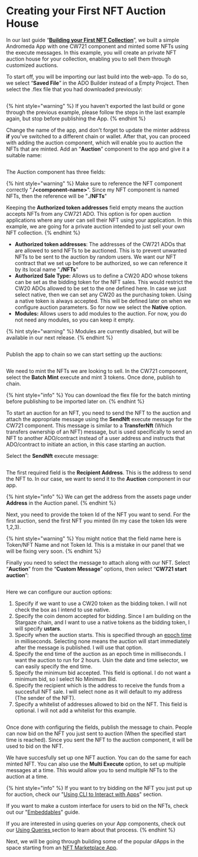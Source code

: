 # Creating your First NFT Auction House

In our last guide “[**Building your First NFT Collection**](building-your-first-app.md)”, we built a simple Andromeda App with one CW721 component and minted some NFTs using the execute messages. In this example, you will create an private NFT auction house for your collection, enabling you to sell them through customized auctions.

To start off, you will be importing our last build into the web-app. To do so, we select “**Saved File**” in the ADO Builder instead of a Empty Project. Then select the .flex file that you had downloaded previously:

<figure><img src="../../.gitbook/assets/Screen Shot 2024-03-15 at 3.37.23 PM.png" alt=""><figcaption></figcaption></figure>

{% hint style="warning" %}
If you haven't exported the last build or gone through the previous example, please follow the steps in the last example again, but stop before publishing the App.
{% endhint %}

Change the name of the app, and don't forget to update the minter address **if** you've switched to a different chain or wallet. After that, you can proceed with adding the auction component, which will enable you to auction the NFTs that are minted. Add an “**Auction**” component to the app and give it a suitable name:

<figure><img src="../../.gitbook/assets/Screen Shot 2024-04-18 at 6.14.27 PM.png" alt=""><figcaption></figcaption></figure>

The Auction component has three fields:

{% hint style="warning" %}
Make sure to reference the NFT component correctly ".**/\<component-name>**". Since my NFT component is named NFTs, then the reference will be "**./NFTs**"

Keeping the **Authorized token addresses** field empty means the auction accepts NFTs from any CW721 ADO. This option is for open auction applications where any user can sell their NFT using your application. In this example, we are going for a private auction intended to just sell your own NFT collection.
{% endhint %}

* **Authorized token addresses**: The addresses of the CW721 ADOs that are allowed to send NFTs to be auctioned. This is to prevent unwanted NFTs to be sent to the auction by random users. We want our NFT contract that we set up before to be authorized, so we can reference it by its local name ".**/NFTs**"
* **Authorized Sale Type:** Allows us to define a CW20 ADO  whose tokens can be set as the bidding token for the NFT sales. This would restrict the CW20 ADOs allowed to be set to the one defined here. In case we just select native, then we can set any CW20 as the purchasing token. Using a native token is always accepted. This will be defined later on when we configure auction parameters. So for now we select the **Native** option.
* **Modules:** Allows users to add modules to the auction. For now, you do not need any modules, so you can keep it empty.

{% hint style="warning" %}
Modules are currently disabled, but will be available in our next release.
{% endhint %}

<figure><img src="../../.gitbook/assets/Screen Shot 2024-04-18 at 6.36.13 PM.png" alt=""><figcaption></figcaption></figure>

Publish the app to chain so we can start setting up the auctions:

<figure><img src="../../.gitbook/assets/Screen Shot 2024-03-15 at 3.44.51 PM.png" alt=""><figcaption></figcaption></figure>

We need to mint the NFTs we are looking to sell. In the CW721 component, select the **Batch Mint** execute and mint 3 tokens. Once done, publish to chain.

{% hint style="info" %}
You can download the flex file for the batch minting before publishing to be imported later on.
{% endhint %}

To start an auction for an NFT, you need to send the NFT to the auction and attach the appropriate message using the **SendNft** execute message for the CW721 component. This message is similar to a **TransferNft** (Which transfers ownership of an NFT)  message, but is used specifically to send an NFT to another ADO/contract instead of a user address and instructs that ADO/contract to initiate an action, in this case starting an auction.

Select the **SendNft** execute message:

<figure><img src="../../.gitbook/assets/Screen Shot 2024-03-16 at 4.30.52 PM.png" alt=""><figcaption></figcaption></figure>

The first required field is the **Recipient Address**. This is the address to send the NFT to. In our case, we want to send it to the **Auction** component in our app.

{% hint style="info" %}
We can get the address from the assets page under **Address** in the Auction panel.
{% endhint %}

Next, you need to provide the token Id of the NFT you want to send. For the first auction, send the first NFT you minted (In my case the token Ids were 1,2,3).

{% hint style="warning" %}
&#x20;You might notice that the field name here is Token/NFT Name and not Token Id. This is a mistake in our panel that we will be fixing very soon.
{% endhint %}

Finally you need to select the message to attach along with our NFT. Select “**Auction**” from the “**Custom Message**” options, then select “**CW721 start auction**”:

<figure><img src="../../.gitbook/assets/Screen Shot 2024-04-18 at 6.46.06 PM.png" alt=""><figcaption></figcaption></figure>

Here we can configure our auction options:

1. Specify if we want to use a CW20 token as the bidding token. I will not check the box as I intend to use native.
2. Specify the coin denom accepted for bidding. Since I am building on the Stargaze chain, and I want to use a native tokens as the bidding token, I will specify **ustars**.
3. Specify when the auction starts. This is specified through an [epoch time](https://www.google.com/url?q=https://www.epochconverter.com\&sa=D\&source=editors\&ust=1684253771700484\&usg=AOvVaw1ibK4NOXubSN0uNcYHSI6F) in milliseconds. Selecting none means the auction will start immediately after the message is published. I will use that option.
4. Specify the end time of the auction as an epoch time in milliseconds. I want the auction to run for 2 hours. Usin the date and time selector, we can easily specify the end time.
5. Specify the minimum bid accepted. This field is optional. I do not want a minimum bid, so I select No Minimum Bid.
6. Specify the recipient which is the address to receive the funds from a succesfull NFT sale. I will select none as it will default to my address (The sender of the NFT).
7. Specify a whitelist of addresses allowed to bid on the NFT. This field is optional. I will not add a whitelist for this example.

<figure><img src="../../.gitbook/assets/Screen Shot 2024-04-18 at 6.56.04 PM.png" alt=""><figcaption></figcaption></figure>

Once done with configuring the fields, publish the message to chain. People can now bid on the NFT you just sent to auction (When the specified start time is reached). Since you sent the NFT to the auction component, it will be used to bid on the NFT.&#x20;

We have succesfully set up one NFT auction. You can do the same for each minted NFT. You can also use the **Multi Execute** option, to set up multiple messages at a time. This would allow you to send multiple NFTs to the auction at a time.

{% hint style="info" %}
If you want to try bidding on the NFT you just put up for auction, check our "[Using CLI to Interact with Apps](../using-cli-to-interact-with-apps.md)" section.

If you want to make a custom interface for users to bid on the NFTs, check out our "[Embeddables](../embeddables.md)" guide.

If you are interested in using queries on your App components, check out our [Using Queries ](../using-queries.md)section to learn about that process.
{% endhint %}

Next, we will be going through building some of the popular dApps in the space starting from an [NFT Marketplace App](nft-marketplace-app.md).
